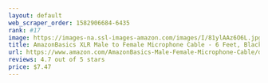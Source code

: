 ```yaml
---
layout: default 
﻿web_scraper_order: 1582906684-6435
rank: #17
image: https://images-na.ssl-images-amazon.com/images/I/81ylAAz6O6L.jpg
title: AmazonBasics XLR Male to Female Microphone Cable - 6 Feet, Black
url: https://www.amazon.com/AmazonBasics-Male-Female-Microphone-Cable/dp/B01JNLTTKS/ref=zg_mw_musical-instruments_17?_encoding=UTF8&psc=1&refRID=8WS11NK2AYWPF8KSMPEX
reviews: 4.7 out of 5 stars
price: $7.47 
---
```

